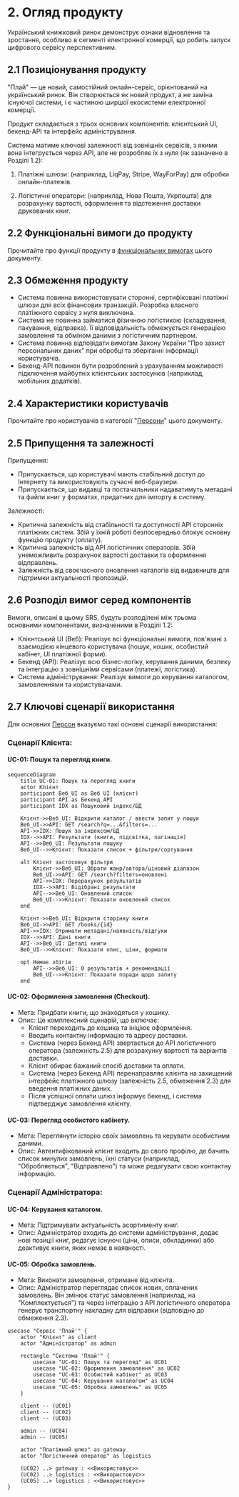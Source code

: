 # 2. Огляд продукту

Український книжковий ринок демонструє ознаки відновлення та зростання, особливо в сегменті електронної комерції, що робить запуск цифрового сервісу перспективним.

## 2.1 Позиціонування продукту

"Плай" — це новий, самостійний онлайн-сервіс, орієнтований на український ринок. Він створюється як новий продукт, а не заміна існуючої системи, і є частиною ширшої екосистеми електронної комерції.

Продукт складається з трьох основних компонентів: клієнтський UI, бекенд-API та інтерфейс адміністрування.

Система матиме ключові залежності від зовнішніх сервісів, з якими вона інтегрується через API, але не розробляє їх з нуля (як зазначено в Розділі 1.2):

1. Платіжні шлюзи: (наприклад, LiqPay, Stripe, WayForPay) для обробки онлайн-платежів.

2. Логістичні оператори: (наприклад, Нова Пошта, Укрпошта) для розрахунку вартості, оформлення та відстеження доставки друкованих книг.

## 2.2 Функціональні вимоги до продукту

Прочитайте про функції продукту в [функціональних вимогах](https://github.com/iamvladshevchuk/singularitarians/blob/main/4_FUNCTIONAL_REQUIREMENTS.md) цього документу.

## 2.3 Обмеження продукту

* Система повинна використовувати сторонні, сертифіковані платіжні шлюзи для всіх фінансових транзакцій. Розробка власного платіжного сервісу з нуля виключена.
* Система не повинна займатися фізичною логістикою (складування, пакування, відправка). Її відповідальність обмежується генерацією замовлення та обміном даними з логістичним партнером.
* Система повинна відповідати вимогам Закону України "Про захист персональних даних" при обробці та зберіганні інформації користувачів.
* Бекенд-API повинен бути розроблений з урахуванням можливості підключення майбутніх клієнтських застосунків (наприклад, мобільних додатків).

## 2.4 Характеристики користувачів

Прочитайте про користувачів в категорії "[Персони](https://github.com/iamvladshevchuk/singularitarians/blob/main/6_PERSONAS.md)" цього документу.

## 2.5 Припущення та залежності

Припущення:

* Припускається, що користувачі мають стабільний доступ до Інтернету та використовують сучасні веб-браузери.
* Припускається, що видавці та постачальники надаватимуть метадані та файли книг у форматах, придатних для імпорту в систему.

Залежності:

* Критична залежність від стабільності та доступності API сторонніх платіжних систем. Збій у їхній роботі безпосередньо блокує основну функцію продукту (оплату).
* Критична залежність від API логістичних операторів. Збій унеможливить розрахунок вартості доставки та оформлення відправлень.
* Залежність від своєчасного оновлення каталогів від видавництв для підтримки актуальності пропозицій.

## 2.6 Розподіл вимог серед компонентів

Вимоги, описані в цьому SRS, будуть розподілені між трьома основними компонентами, визначеними в Розділі 1.2:

* Клієнтський UI (Веб): Реалізує всі функціональні вимоги, пов'язані з взаємодією кінцевого користувача (пошук, кошик, особистий кабінет, UI платіжної форми).
* Бекенд (API): Реалізує всю бізнес-логіку, керування даними, безпеку та інтеграцію з зовнішніми сервісами (платежі, логістика).
* Система адміністрування: Реалізує вимоги до керування каталогом, замовленнями та користувачами.

## 2.7 Ключові сценарії використання

Для основних [Персон](https://github.com/iamvladshevchuk/singularitarians/blob/main/6_PERSONAS.md) вказуємо такі основні сценарії використання:

### Сценарії Клієнта:

#### UC-01: Пошук та перегляд книги.

```mermaid
sequenceDiagram
    title UC-01: Пошук та перегляд книги
    actor Клієнт
    participant Веб_UI as Веб UI (клієнт)
    participant API as Бекенд API
    participant IDX as Пошуковий індекс/БД

    Клієнт->>Веб_UI: Відкрити каталог / ввести запит у пошук
    Веб_UI->>API: GET /search?q=...&filters=...
    API->>IDX: Пошук за індексом/БД
    IDX-->>API: Результати (книги, підсвітка, пагінація)
    API-->>Веб_UI: Результати пошуку
    Веб_UI-->>Клієнт: Показати список + фільтри/сортування

    alt Клієнт застосовує фільтри
        Клієнт->>Веб_UI: Обрати жанр/автора/ціновий діапазон
        Веб_UI->>API: GET /search?filters=оновлені
        API->>IDX: Перерахунок результатів
        IDX-->>API: Відібрані результати
        API-->>Веб_UI: Оновлений список
        Веб_UI-->>Клієнт: Показати оновлений список
    end

    Клієнт->>Веб_UI: Відкрити сторінку книги
    Веб_UI->>API: GET /books/{id}
    API->>IDX: Отримати метадані/наявність/відгуки
    IDX-->>API: Дані книги
    API-->>Веб_UI: Деталі книги
    Веб_UI-->>Клієнт: Показати опис, ціни, формати

    opt Немає збігів
        API-->>Веб_UI: 0 результатів + рекомендації
        Веб_UI-->>Клієнт: Показати поради щодо запиту
    end
```

#### UC-02: Оформлення замовлення (Checkout).

* Мета: Придбати книги, що знаходяться у кошику.
* Опис: Це комплексний сценарій, що включає:
  * Клієнт переходить до кошика та ініціює оформлення.
  * Вводить контактну інформацію та адресу доставки.
  * Система (через Бекенд API) звертається до API логістичного оператора (залежність 2.5) для розрахунку вартості та варіантів доставки.
  * Клієнт обирає бажаний спосіб доставки та оплати.
  * Система (через Бекенд API) перенаправляє клієнта на захищений інтерфейс платіжного шлюзу (залежність 2.5, обмеження 2.3) для введення платіжних даних.
  * Після успішної оплати шлюз інформує бекенд, і система підтверджує замовлення клієнту.

#### UC-03: Перегляд особистого кабінету.

* Мета: Переглянути історію своїх замовлень та керувати особистими даними.
* Опис: Автентифікований клієнт входить до свого профілю, де бачить список минулих замовлень, їхні статуси (наприклад, "Обробляється", "Відправлено") та може редагувати свою контактну інформацію.

### Сценарії Адміністратора:

#### UC-04: Керування каталогом.

* Мета: Підтримувати актуальність асортименту книг.
* Опис: Адміністратор входить до системи адміністрування, додає нові позиції книг, редагує існуючі (ціни, описи, обкладинки) або деактивує книги, яких немає в наявності.

#### UC-05: Обробка замовлень.

* Мета: Виконати замовлення, отримане від клієнта.
* Опис: Адміністратор переглядає список нових, оплачених замовлень. Він змінює статус замовлення (наприклад, на "Комплектується") та через інтеграцію з API логістичного оператора генерує транспортну накладну для відправки (відповідно до обмеження 2.3).

```mermaid
usecase "Сервіс 'Плай'" {
    actor "Клієнт" as client
    actor "Адміністратор" as admin

    rectangle "Система 'Плай'" {
        usecase "UC-01: Пошук та перегляд" as UC01
        usecase "UC-02: Оформлення замовлення" as UC02
        usecase "UC-03: Особистий кабінет" as UC03
        usecase "UC-04: Керування каталогом" as UC04
        usecase "UC-05: Обробка замовлень" as UC05
    }

    client -- (UC01)
    client -- (UC02)
    client -- (UC03)

    admin -- (UC04)
    admin -- (UC05)

    actor "Платіжний шлюз" as gateway
    actor "Логістичний оператор" as logistics

    (UC02) ..> gateway : <<Використовує>>
    (UC02) ..> logistics : <<Використовує>>
    (UC05) ..> logistics : <<Використовує>>
}
```
